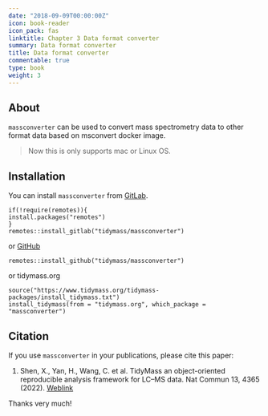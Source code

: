 ```yaml
---
date: "2018-09-09T00:00:00Z"
icon: book-reader
icon_pack: fas
linktitle: Chapter 3 Data format converter
summary: Data format converter
title: Data format converter
commentable: true
type: book
weight: 3
---
```


## About 

`massconverter` can be used to convert mass spectrometry data to other format data based on msconvert docker image.

> Now this is only supports mac or Linux OS.

## Installation

You can install `massconverter` from [GitLab](https://gitlab.com/tidymass/massconverter).

```
if(!require(remotes)){
install.packages("remotes")
}
remotes::install_gitlab("tidymass/massconverter")
```

or [GitHub](https://github.com/tidymass/massconverter)

```
remotes::install_github("tidymass/massconverter")
```

or tidymass.org

```
source("https://www.tidymass.org/tidymass-packages/install_tidymass.txt")
install_tidymass(from = "tidymass.org", which_package = "massconverter")
```

## Citation

If you use `massconverter` in your publications, please cite this paper:

1. Shen, X., Yan, H., Wang, C. et al. TidyMass an object-oriented reproducible analysis framework for LC–MS data. Nat Commun 13, 4365 (2022). [Weblink](https://www.nature.com/articles/s41467-022-32155-w)

Thanks very much!

